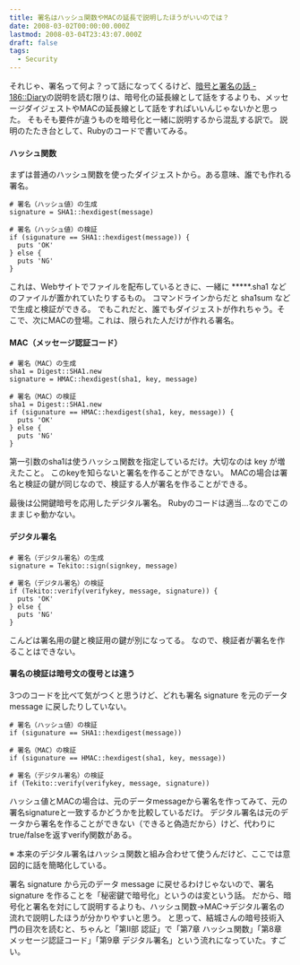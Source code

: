 ```yaml
---
title: 署名はハッシュ関数やMACの延長で説明したほうがいいのでは？
date: 2008-03-02T00:00:00.000Z
lastmod: 2008-03-04T23:43:07.000Z
draft: false
tags:
  - Security
---
```


それじゃ、署名って何よ？って話になってくるけど、[暗号と署名の話 - 186::Diary](http://d.hatena.ne.jp/smoking186/20080302/1204451511)の説明を読む限りは、暗号化の延長線として話をするよりも、メッセージダイジェストやMACの延長線として話をすればいいんじゃないかと思った。 そもそも要件が違うものを暗号化と一緒に説明するから混乱する訳で。 説明のたたき台として、Rubyのコードで書いてみる。

#### ハッシュ関数

まずは普通のハッシュ関数を使ったダイジェストから。ある意味、誰でも作れる署名。

```
# 署名（ハッシュ値）の生成
signature = SHA1::hexdigest(message)
```

```
# 署名（ハッシュ値）の検証
if (sigunature == SHA1::hexdigest(message)) {
  puts 'OK'
} else {
  puts 'NG'
}
```

これは、Webサイトでファイルを配布しているときに、一緒に \*\*\*\*\*.sha1 などのファイルが置かれていたりするもの。 コマンドラインからだと sha1sum などで生成と検証ができる。 でもこれだと、誰でもダイジェストが作れちゃう。そこで、次にMACの登場。これは、限られた人だけが作れる署名。

#### MAC（メッセージ認証コード）

```
# 署名（MAC）の生成
sha1 = Digest::SHA1.new
signature = HMAC::hexdigest(sha1, key, message)
```

```
# 署名（MAC）の検証
sha1 = Digest::SHA1.new
if (sigunature == HMAC::hexdigest(sha1, key, message)) {
  puts 'OK'
} else {
  puts 'NG'
}
```

第一引数のsha1は使うハッシュ関数を指定しているだけ。大切なのは key が増えたこと。 このkeyを知らないと署名を作ることができない。 MACの場合は署名と検証の鍵が同じなので、検証する人が署名を作ることができる。

最後は公開鍵暗号を応用したデジタル署名。 Rubyのコードは適当…なのでこのままじゃ動かない。

#### デジタル署名

```
# 署名（デジタル署名）の生成
signature = Tekito::sign(signkey, message)
```

```
# 署名（デジタル署名）の検証
if (Tekito::verify(verifykey, message, signature)) {
  puts 'OK'
} else {
  puts 'NG'
}
```

こんどは署名用の鍵と検証用の鍵が別になってる。 なので、検証者が署名を作ることはできない。

#### 署名の検証は暗号文の復号とは違う

3つのコードを比べて気がつくと思うけど、どれも署名 signature を元のデータ message に戻したりしていない。

```
# 署名（ハッシュ値）の検証
if (sigunature == SHA1::hexdigest(message))
```

```
# 署名（MAC）の検証
if (sigunature == HMAC::hexdigest(sha1, key, message))
```

```
# 署名（デジタル署名）の検証
if (Tekito::verify(verifykey, message, signature))
```

ハッシュ値とMACの場合は、元のデータmessageから署名を作ってみて、元の署名signatureと一致するかどうかを比較しているだけ。 デジタル署名は元のデータから署名を作ることができない（できると偽造だから）けど、代わりにtrue/falseを返すverify関数がある。

※ 本来のデジタル署名はハッシュ関数と組み合わせて使うんだけど、ここでは意図的に話を簡略化している。

署名 signature から元のデータ message に戻せるわけじゃないので、署名 signature を作ることを「秘密鍵で暗号化」というのは変という話。 だから、暗号化と署名を対にして説明するよりも、ハッシュ関数→MAC→デジタル署名の流れで説明したほうが分かりやすいと思う。 と思って、結城さんの暗号技術入門の目次を読むと、ちゃんと「第II部 認証」で「第7章 ハッシュ関数」「第8章 メッセージ認証コード」「第9章 デジタル署名」という流れになっていた。すごい。
